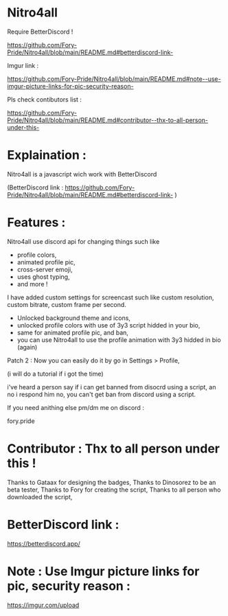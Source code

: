 # Nitro4all

Require BetterDiscord ! 

https://github.com/Fory-Pride/Nitro4all/blob/main/README.md#betterdiscord-link-

Imgur link :

https://github.com/Fory-Pride/Nitro4all/blob/main/README.md#note--use-imgur-picture-links-for-pic-security-reason-



Pls check contibutors list :

https://github.com/Fory-Pride/Nitro4all/blob/main/README.md#contributor--thx-to-all-person-under-this-


# Explaination :
Nitro4all is a javascript wich work with BetterDiscord 

(BetterDiscord link : https://github.com/Fory-Pride/Nitro4all/blob/main/README.md#betterdiscord-link- )


# Features : 
Nitro4all use discord api for changing things such like 
- profile colors,
- animated profile pic,
- cross-server emoji,
- uses ghost typing,
- and more !
  
I have added custom settings for screencast such like custom resolution, custom bitrate, custom frame per second.

- Unlocked background theme and icons,
- unlocked profile colors with use of 3y3 script hidded in your bio,
- same for animated profile pic, and ban,
-  you can use Nitro4all to use the profile animation with 3y3 hidded in bio (again)

Patch 2 : Now you can easily do it by go in Settings > Profile,

(i will do a tutorial if i got the time)



i've heard a person say if i can get banned from disocrd using a script, an no i respond him no, you can't get ban from discord using a script. 



If you need anithing else pm/dm me on discord : 

fory.pride




# Contributor : Thx to all person under this !

Thanks to Gataax for designing the badges,
Thanks to Dinosorez to be an beta tester, 
Thanks to Fory for creating the script, 
Thanks to all person who downloaded the script,

# BetterDiscord link : 
https://betterdiscord.app/

# Note : Use Imgur picture links for pic, security reason :
https://imgur.com/upload



